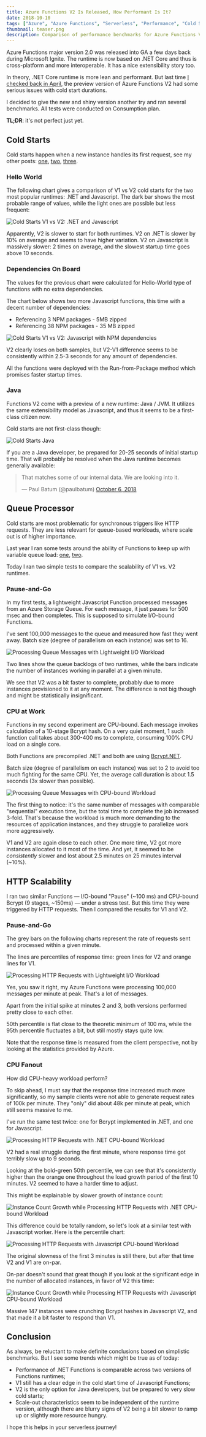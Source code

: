 ```yaml
---
title: Azure Functions V2 Is Released, How Performant Is It?
date: 2018-10-10
tags: ["Azure", "Azure Functions", "Serverless", "Performance", "Cold Start"]
thumbnail: teaser.png
description: Comparison of performance benchmarks for Azure Functions V1 and V2
---
```


Azure Functions major version 2.0 was released into GA a few days back during Microsoft Ignite. The runtime is now
based on .NET Core and thus is cross-platform and more interoperable. It has a nice extensibility story too.

In theory, .NET Core runtime is more lean and performant.
But last time [I checked back in April](https://mikhail.io/2018/04/azure-functions-cold-starts-in-numbers/),
the preview version of Azure Functions V2 had some serious issues with cold start durations.

I decided to give the new and shiny version another try and ran several benchmarks. All tests were conducted on 
Consumption plan.

**TL;DR**: it's not perfect just yet.

Cold Starts
-----------

Cold starts happen when a new instance handles its first request, see my other posts:
[one](https://mikhail.io/2018/04/azure-functions-cold-starts-in-numbers/),
[two](https://mikhail.io/2018/05/azure-functions-cold-starts-beyond-first-load/),
[three](https://mikhail.io/2018/08/serverless-cold-start-war/).

### Hello World

The following chart gives a comparison of V1 vs V2 cold starts for the two most popular runtimes:
.NET and Javascript. The dark bar shows the most probable range of values, while the light ones
are possible but less frequent:

![Cold Starts V1 vs V2: .NET and Javascript](cold-starts-dotnet-js.png)

Apparently, V2 is slower to start for both runtimes. V2 on .NET is slower by 10% on average and seems 
to have higher variation. V2 on Javascript is massively slower: 2 times on average, and the slowest startup
time goes above 10 seconds.

### Dependencies On Board

The values for the previous chart were calculated for Hello-World type of functions with no extra dependencies.

The chart below shows two more Javascript functions, this time with a decent number of dependencies:

- Referencing 3 NPM packages - 5MB zipped
- Referencing 38 NPM packages - 35 MB zipped

![Cold Starts V1 vs V2: Javascript with NPM dependencies](cold-starts-js-dependencies.png)

V2 clearly loses on both samples, but V2-V1 difference seems to be consistently within 2.5-3
seconds for any amount of dependencies.

All the functions were deployed with the Run-from-Package method which promises faster startup times.

### Java

Functions V2 come with a preview of a new runtime: Java / JVM. It utilizes the same extensibility model 
as Javascript, and thus it seems to be a first-class citizen now.

Cold starts are not first-class though: 

![Cold Starts Java](cold-starts-java.png)

If you are a Java developer, be prepared for 20-25 seconds of initial startup time. That will probably 
be resolved when the Java runtime becomes generally available:

<blockquote class="twitter-tweet" data-conversation="none" data-dnt="true"><p lang="en" dir="ltr">That matches some of our internal data. We are looking into it.</p>&mdash; Paul Batum (@paulbatum) <a href="https://twitter.com/paulbatum/status/1048391445386735616?ref_src=twsrc%5Etfw">October 6, 2018</a></blockquote> <script async src="https://platform.twitter.com/widgets.js" charset="utf-8"></script>

Queue Processor
---------------

Cold starts are most problematic for synchronous triggers like HTTP requests. They are less relevant
for queue-based workloads, where scale out is of higher importance.

Last year I ran some tests around the ability of Functions to keep up with variable queue load:
[one](https://mikhail.io/2017/08/azure-functions-are-they-really-infinitely-scalable-and-elastic/),
[two](https://mikhail.io/2017/12/azure-functions-get-more-scalable-and-elastic/).

Today I ran two simple tests to compare the scalability of V1 vs. V2 runtimes.

### Pause-and-Go

In my first tests, a lightweight Javascript Function processed messages from an Azure Storage Queue. For
each message, it just pauses for 500 msec and then completes. This is supposed to simulate I/O-bound 
Functions.

I've sent 100,000 messages to the queue and measured how fast they went away. Batch size (degree of parallelism
on each instance) was set to 16.

![Processing Queue Messages with Lightweight I/O Workload](queue-scaling-io-based.png)

Two lines show the queue backlogs of two runtimes, while the bars indicate the number of instances working
in parallel at a given minute.

We see that V2 was a bit faster to complete, probably due to more instances provisioned to it at any moment.
The difference is not big though and might be statistically insignificant.

### CPU at Work

Functions in my second experiment are CPU-bound. Each message invokes calculation of a 10-stage Bcrypt
hash. On a very quiet moment, 1 such function call takes about 300-400 ms to complete, consuming 100% CPU 
load on a single core.

Both Functions are precompiled .NET and both are using [Bcrypt.NET](https://github.com/BcryptNet/bcrypt.net).

Batch size (degree of parallelism on each instance) was set to 2 to avoid too much fighting for the same CPU. Yet, 
the average call duration is about 1.5 seconds (3x slower than possible).

![Processing Queue Messages with CPU-bound Workload](queue-scaling-cpu-bound.png)

The first thing to notice: it's the same number of messages with comparable "sequential" execution time, but 
the total time to complete the job increased 3-fold. That's because the workload is much more demanding to
the resources of application instances, and they struggle to parallelize work more aggressively.

V1 and V2 are again close to each other. One more time, V2 got more instances allocated to it most of the time.
And yet, it seemed to be *consistently* slower and lost about 2.5 minutes on 25 minutes interval (~10%).

HTTP Scalability
----------------

I ran two similar Functions &mdash; I/O-bound "Pause" (~100 ms) and CPU-bound Bcrypt (9 stages, ~150ms) &mdash; under a stress test.
But this time they were triggered by HTTP requests. Then I compared the results for V1 and V2.

### Pause-and-Go

The grey bars on the following charts represent the rate of requests sent and processed within a given minute.

The lines are percentiles of response time: green lines for V2 and orange lines for V1.

![Processing HTTP Requests with Lightweight I/O Workload](http-scaling-io-based.png)

Yes, you saw it right, my Azure Functions were processing 100,000 messages per minute at peak. That's a lot of
messages.

Apart from the initial spike at minutes 2 and 3, both versions performed pretty close to each other.

50th percentile is flat close to the theoretic minimum of 100 ms, while the 95th percentile fluctuates a bit, but still
mostly stays quite low. 

Note that the response time is measured from the client perspective, not by looking at the statistics provided by Azure.

### CPU Fanout

How did CPU-heavy workload perform?

To skip ahead, I must say that the response time increased much more significantly, so my sample clients were
not able to generate request rates of 100k per minute. They "only" did about 48k per minute at peak, which still
seems massive to me.

I've run the same test twice: one for Bcrypt implemented in .NET, and one for Javascript.

![Processing HTTP Requests with .NET CPU-bound Workload](http-scaling-cpu-bound-dotnet.png)

V2 had a real struggle during the first minute, where response time got terribly slow up to 9 seconds.

Looking at the bold-green 50th percentile, we can see that it's consistently higher than the orange one throughout
the load growth period of the first 10 minutes. V2 seemed to have a harder time to adjust.

This might be explainable by slower growth of instance count:

![Instance Count Growth while Processing HTTP Requests with .NET CPU-bound Workload](http-scaling-cpu-bound-dotnet-instance-growth.png)

This difference could be totally random, so let's look at a similar test with Javascript worker. Here is the percentile chart:

![Processing HTTP Requests with Javascript CPU-bound Workload](http-scaling-cpu-bound-js.png)

The original slowness of the first 3 minutes is still there, but after that time V2 and V1 are on-par.

On-par doesn't sound that great though if you look at the significant edge in the number of allocated instances, in
favor of V2 this time:

![Instance Count Growth while Processing HTTP Requests with Javascript CPU-bound Workload](http-scaling-cpu-bound-js-instance-growth.png)

Massive 147 instances were crunching Bcrypt hashes in Javascript V2, and that made it a bit faster to respond than V1.

Conclusion
----------

As always, be reluctant to make definite conclusions based on simplistic benchmarks. But I see some trends which might
be true as of today:

- Performance of .NET Functions is comparable across two versions of Functions runtimes;
- V1 still has a clear edge in the cold start time of Javascript Functions;
- V2 is the only option for Java developers, but be prepared to very slow cold starts;
- Scale-out characteristics seem to be independent of the runtime version, although there are blurry signs of
V2 being a bit slower to ramp up or slightly more resource hungry.

I hope this helps in your serverless journey!